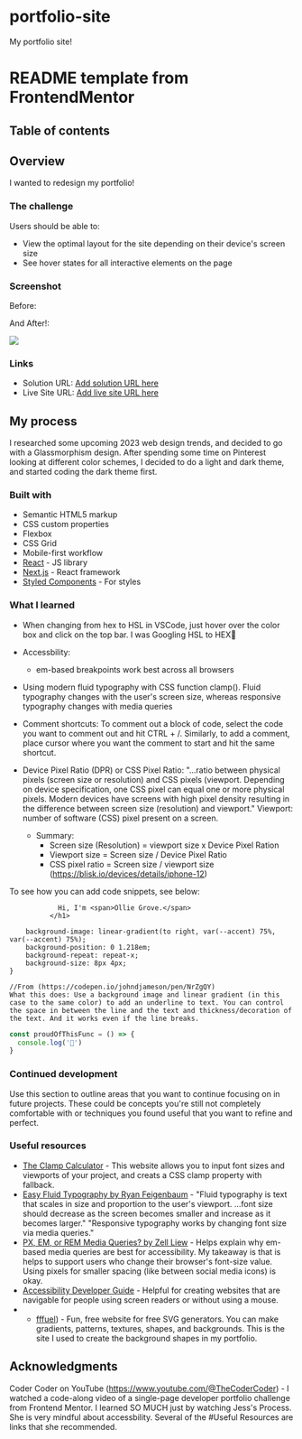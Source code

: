 # portfolio-site
My portfolio site! 
# README template from FrontendMentor

## Table of contents

## Overview
I wanted to redesign my portfolio! 

### The challenge

Users should be able to:

- View the optimal layout for the site depending on their device's screen size
- See hover states for all interactive elements on the page

### Screenshot

Before:

And After!:

![](./screenshot.jpg)


### Links

- Solution URL: [Add solution URL here](https://your-solution-url.com)
- Live Site URL: [Add live site URL here](https://your-live-site-url.com)

## My process

I researched some upcoming 2023 web design trends, and decided to go with a Glassmorphism design. After spending some time on Pinterest looking at different color schemes, I decided to do a light and dark theme, and started coding the dark theme first.


### Built with

- Semantic HTML5 markup
- CSS custom properties
- Flexbox
- CSS Grid
- Mobile-first workflow
- [React](https://reactjs.org/) - JS library
- [Next.js](https://nextjs.org/) - React framework
- [Styled Components](https://styled-components.com/) - For styles

### What I learned

- When changing from hex to HSL in VSCode, just hover over the color box and click on the top bar. I was Googling HSL to HEX🫡
- Accessbility: 
  - em-based breakpoints work best across all browsers
  
- Using modern fluid typography with CSS function clamp(). Fluid typography changes with the user's screen size, whereas responsive typography changes with media queries

- Comment shortcuts: To comment out a block of code, select the code you want to comment out and hit CTRL + /. Similarly, to add a comment, place cursor where you want the comment to start and hit the same shortcut. 

- Device Pixel Ratio (DPR) or CSS Pixel Ratio: "...ratio between physical pixels (screen size or resolution) and CSS pixels (viewport. Depending on device specification, one CSS pixel can equal one or more physical pixels. Modern devices have screens with high pixel density resulting in the difference between screen size (resolution) and viewport." Viewport: number of software (CSS) pixel present on a screen. 
  - Summary: 
    - Screen size (Resolution) = viewport size x Device Pixel Ration
    - Viewport size = Screen size / Device Pixel Ratio
    - CSS pixel ratio = Screen size / viewport size
(https://blisk.io/devices/details/iphone-12)

To see how you can add code snippets, see below:

```<h1 class="hero-headline">
            Hi, I'm <span>Ollie Grove.</span>
          </h1>
```
```h1 span {
    background-image: linear-gradient(to right, var(--accent) 75%, var(--accent) 75%);
    background-position: 0 1.218em;
    background-repeat: repeat-x;
    background-size: 8px 4px;
}

//From (https://codepen.io/johndjameson/pen/NrZgQY)
What this does: Use a background image and linear gradient (in this case to the same color) to add an underline to text. You can control the space in between the line and the text and thickness/decoration of the text. And it works even if the line breaks. 
```
```js
const proudOfThisFunc = () => {
  console.log('🎉')
}
```

### Continued development

Use this section to outline areas that you want to continue focusing on in future projects. These could be concepts you're still not completely comfortable with or techniques you found useful that you want to refine and perfect.

### Useful resources

- [The Clamp Calculator](https://royalfig.github.io/fluid-typography-calculator/) - This website allows you to input font sizes and viewports of your project, and creats a CSS clamp property with fallback.
- [Easy Fluid Typography by Ryan Feigenbaum](https://ryanfeigenbaum.com/fluid-typography/) - "Fluid typography is text that scales in size and proportion to the user's viewport. ...font size should decrease as the screen becomes smaller and increase as it becomes larger." "Responsive typography works by changing font size via media queries." 
- [PX, EM, or REM Media Queries? by Zell Liew](https://zellwk.com/blog/media-query-units/) - Helps explain why em-based media queries are best for accessibility. My takeaway is that is helps to support users who change their browser's font-size value. Using pixels for smaller spacing (like between social media icons) is okay. 
- [Accessibility Developer Guide](https://www.accessibility-developer-guide.com/) - Helpful for creating websites that are navigable for people using screen readers or without using a mouse.
- - [fffuel](https://fffuel.co/)) - Fun, free website for free SVG generators. You can make gradients, patterns, textures, shapes, and backgrounds. This is the site I used to create the background shapes in my portfolio. 

## Acknowledgments

Coder Coder on YouTube (https://www.youtube.com/@TheCoderCoder) - I watched a code-along video of a single-page developer portfolio challenge from Frontend Mentor. I learned SO MUCH just by watching Jess's Process. She is very mindful about accessbility. Several of the #Useful Resources are links that she recommended. 

